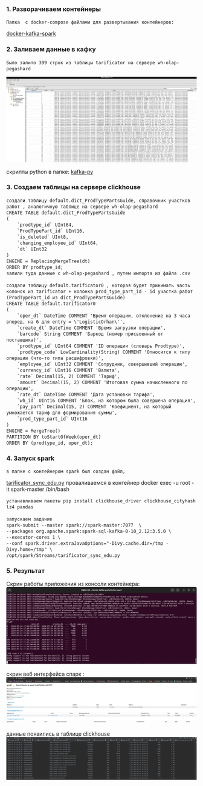 ### 1. Разворачиваем контейнеры 
    Папка  с docker-compose файлами для развертывания контейнеров: 
   [docker-kafka-spark](https://github.com/IrinaDanilova-dev/WB-Practice-BI-OLAP/tree/main/spark/docker-kafka-spark/)

### 2. Заливаем данные в кафку
    Было залито 399 строк из таблицы tarificator на сервере wh-olap-pegashard 
   ![kafka-data](https://github.com/IrinaDanilova-dev/WB-Practice-BI-OLAP/blob/main/spark/images/kafka-data.png)

   скрипты python в папке: 
   [kafka-py](https://github.com/IrinaDanilova-dev/WB-Practice-BI-OLAP/tree/main/spark/kafka-py)
    
### 3. Создаем таблицы на сервере clickhouse
    создали таблицу default.dict_ProdTypePartsGuide, справочник участков работ , аналогичную таблице на сервере wh-olap-pegashard
    CREATE TABLE default.dict_ProdTypePartsGuide
    (
        `prodtype_id` UInt64,
        `ProdTypePart_id` UInt16,
        `is_deleted` UInt8,
        `changing_employee_id` UInt64,
        `dt` UInt32
    )
    ENGINE = ReplacingMergeTree(dt)
    ORDER BY prodtype_id;
    залили туда данные с wh-olap-pegashard , путем импорта из файла .csv

    создали таблицу default.tarificator0 , которая будет принимать часть колонок из tarificator + колонка prod_type_part_id - id участка работ (ProdTypePart_id из dict_ProdTypePartsGuide)
    CREATE TABLE default.tarificator0
    (
        `oper_dt` DateTime COMMENT 'Время операции, отклонение на 3 часа вперед, на 6 для entry = \'LogisticOrhan\'',
        `create_dt` DateTime COMMENT 'Время загрузки операции',
        `barcode` String COMMENT 'Баркод (номер присвоенный от поставщика)',
        `prodtype_id` UInt64 COMMENT 'ID операции (словарь Prodtype)',
        `prodtype_code` LowCardinality(String) COMMENT 'Относится к типу операции (что-то типа расшифровки)',
        `employee_id` UInt32 COMMENT 'Сотрудник, совершивший операцию',
        `currency_id` UInt16 COMMENT 'Валюта',
        `rate` Decimal(15, 2) COMMENT 'Тариф',
        `amount` Decimal(15, 2) COMMENT 'Итоговая сумма начисленного по операции',
        `rate_dt` DateTime COMMENT 'Дата установки тарифа',
        `wh_id` UInt16 COMMENT 'Блок, на котором была совершена операция',
        `pay_part` Decimal(15, 2) COMMENT 'Коефициент, на который умножается тариф для формирования суммы',
        `prod_type_part_id` UInt16
    )
    ENGINE = MergeTree()
    PARTITION BY toStartOfWeek(oper_dt)
    ORDER BY (prodtype_id, oper_dt);

### 4. Запуск spark
    в папке c контейнером spark был создан файл,
[tarificator_sync_edu.py](https://github.com/IrinaDanilova-dev/WB-Practice-BI-OLAP/blob/main/spark/docker-kafka-spark/docker-spark/docker-compose-spark-edu/Streams/tarificator_sync_edu.py)
    проваливаемся в контейнер docker exec -u root -it spark-master /bin/bash

    устанавливаем пакеты pip install clickhouse_driver clickhouse_cityhash lz4 pandas

    запускаем задание
    spark-submit --master spark://spark-master:7077  \
    --packages org.apache.spark:spark-sql-kafka-0-10_2.12:3.5.0 \
    --executor-cores 1 \
    --conf spark.driver.extraJavaOptions="-Divy.cache.dir=/tmp -Divy.home=/tmp" \
    /opt/spark/Streams/tarificator_sync_edu.py

### 5. Результат
   Скрин работы приложения из консоли контейнера:
   ![console.png](https://github.com/IrinaDanilova-dev/WB-Practice-BI-OLAP/blob/main/spark/images/console.png)

   скрин веб интерфейса спарк :
   ![spark-web.png](https://github.com/IrinaDanilova-dev/WB-Practice-BI-OLAP/blob/main/spark/images/spark-web.png)

   данные появились в таблице clickhouse
   ![ch_table.png](https://github.com/IrinaDanilova-dev/WB-Practice-BI-OLAP/blob/main/spark/images/ch_table.png)
